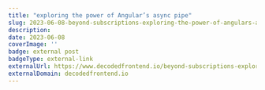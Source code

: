 ```yaml
---
title: "exploring the power of Angular’s async pipe"
slug: 2023-06-08-beyond-subscriptions-exploring-the-power-of-angulars-async-pipe
description:
date: 2023-06-08
coverImage: ''
badge: external post
badgeType: external-link
externalUrl: https://www.decodedfrontend.io/beyond-subscriptions-exploring-the-power-of-angulars-async-pipe
externalDomain: decodedfrontend.io
---
```

